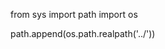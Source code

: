 from sys import path
import os

path.append(os.path.realpath('../'))

<!-- Este codigo hace que el notebook reconozca el directorio raiz como el padre para poder importar funciones o modulos desde otro carpeta -->